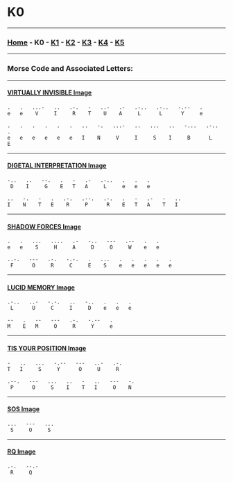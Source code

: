 # K0

---

### [Home](../home.md) - K0 - [K1](./K1.md) - [K2](./K2.md) - [K3](./K3.md) - [K4](./K4.md) - [K5](./K5.md)

---

### Morse Code and Associated Letters:

---

#### [VIRTUALLY INVISIBLE Image](../../morse_pics/1_virtuallyinvisible.jpeg)
```
.   .   ...-   ..   .-.   -   ..-   .-   .-..   .-..   -.--   .
e   e    V     I     R    T    U    A     L      L      Y     e

.   .   .   .   .   .   ..   -.   ...-   ..   ...   ..   -...   .-..   .
e   e   e   e   e   e   I    N     V     I     S    I     B      L     E
```

---

#### [DIGETAL INTERPRETATION Image](../../morse_pics/2_digetalinterpretation.jpeg)
```
-..   ..   --.   .   -   .-   .-..   .   .   .
 D    I     G    E   T   A     L     e   e   e

..   -.   -   .   .-.   .--.   .-.   .   -   .-   -   ..
I    N    T   E    R     P      R    E   T   A    T   I
```

---

#### [SHADOW FORCES Image](../../morse_pics/3_shadowforces.jpeg)
```
.   .   ...   ....   .-   -..   ---   .--   .   .
e   e    S     H     A     D     O     W    e   e

..-.   ---   .-.   -.-.   .   ...   .   .   .   .   .
 F      O     R     C     E    S    e   e   e   e   e
```

---

#### [LUCID MEMORY Image](../../morse_pics/4_lucidmemory.jpeg)
```
.-..   ..-   -.-.   ..   -..   .   .   .
 L      U     C     I     D    e   e   e

--   .   --   ---   .-.   -.--   .
M    E   M     O     R     Y     e
```

---

#### [TIS YOUR POSITION Image](../../morse_pics/5_tisyourposition.jpeg)
```
-   ..   ...   -.--   ---   ..-   .-.
T   I     S     Y      O     U     R

.--.   ---   ...   ..   -   ..   ---   -.
 P      O     S    I    T   I     O    N
```

---

#### [SOS Image](../../morse_pics/6_sos.jpeg)
```
...   ---   ...
 S     O     S
```

---

#### [RQ Image](../../morse_pics/7_rq.jpeg)
```
.-.   --.-
 R     Q
```
